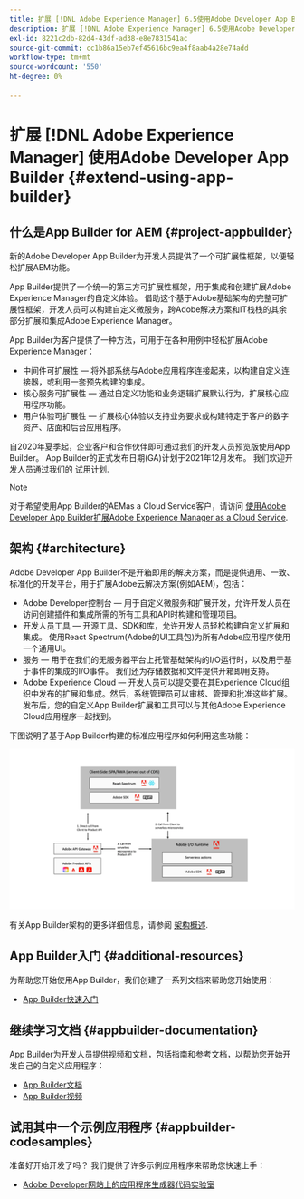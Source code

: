 ```yaml
---
title: 扩展 [!DNL Adobe Experience Manager] 6.5使用Adobe Developer App Builder。
description: 扩展 [!DNL Adobe Experience Manager] 6.5使用Adobe Developer App Builder。
exl-id: 8221c2db-82d4-43df-ad38-e8e7831541ac
source-git-commit: cc1b86a15eb7ef45616bc9ea4f8aab4a28e74add
workflow-type: tm+mt
source-wordcount: '550'
ht-degree: 0%

---
```


# 扩展 [!DNL Adobe Experience Manager] 使用Adobe Developer App Builder {#extend-using-app-builder}

## 什么是App Builder for AEM {#project-appbuilder}

新的Adobe Developer App Builder为开发人员提供了一个可扩展性框架，以便轻松扩展AEM功能。

App Builder提供了一个统一的第三方可扩展性框架，用于集成和创建扩展Adobe Experience Manager的自定义体验。 借助这个基于Adobe基础架构的完整可扩展性框架，开发人员可以构建自定义微服务，跨Adobe解决方案和IT栈栈的其余部分扩展和集成Adobe Experience Manager。

App Builder为客户提供了一种方法，可用于在各种用例中轻松扩展Adobe Experience Manager：

* 中间件可扩展性 — 将外部系统与Adobe应用程序连接起来，以构建自定义连接器，或利用一套预先构建的集成。
* 核心服务可扩展性 — 通过自定义功能和业务逻辑扩展默认行为，扩展核心应用程序功能。
* 用户体验可扩展性 — 扩展核心体验以支持业务要求或构建特定于客户的数字资产、店面和后台应用程序。

自2020年夏季起，企业客户和合作伙伴即可通过我们的开发人员预览版使用App Builder。 App Builder的正式发布日期(GA)计划于2021年12月发布。 我们欢迎开发人员通过我们的 [试用计划](https://adobe.ly/appbuilder-trial).

>[!NOTE]
>
>对于希望使用App Builder的AEMas a Cloud Service客户，请访问 [使用Adobe Developer App Builder扩展Adobe Experience Manager as a Cloud Service](https://experienceleague.adobe.com/docs/experience-manager-cloud-service/implementing/configuring-and-extending/app-builder.html).

## 架构 {#architecture}

Adobe Developer App Builder不是开箱即用的解决方案，而是提供通用、一致、标准化的开发平台，用于扩展Adobe云解决方案(例如AEM)，包括：

* Adobe Developer控制台 — 用于自定义微服务和扩展开发，允许开发人员在访问创建插件和集成所需的所有工具和API时构建和管理项目。
* 开发人员工具 — 开源工具、SDK和库，允许开发人员轻松构建自定义扩展和集成。 使用React Spectrum(Adobe的UI工具包)为所有Adobe应用程序使用一个通用UI。
* 服务 — 用于在我们的无服务器平台上托管基础架构的I/O运行时，以及用于基于事件的集成的I/O事件。 我们还为存储数据和文件提供开箱即用支持。
* Adobe Experience Cloud — 开发人员可以提交要在其Experience Cloud组织中发布的扩展和集成。然后，系统管理员可以审核、管理和批准这些扩展。 发布后，您的自定义App Builder扩展和工具可以与其他Adobe Experience Cloud应用程序一起找到。

下图说明了基于App Builder构建的标准应用程序如何利用这些功能：

![架构](assets/appbuilder-architecture.jpg)

有关App Builder架构的更多详细信息，请参阅 [架构概述](https://www.adobe.io/app-builder/docs/guides/).

## App Builder入门 {#additional-resources}

为帮助您开始使用App Builder，我们创建了一系列文档来帮助您开始使用：

* [App Builder快速入门](https://www.adobe.io/app-builder/docs/getting_started/)

## 继续学习文档 {#appbuilder-documentation}

App Builder为开发人员提供视频和文档，包括指南和参考文档，以帮助您开始开发自己的自定义应用程序：

* [App Builder文档](https://www.adobe.io/app-builder/docs/overview/)
* [App Builder视频](https://www.youtube.com/playlist?list=PLcVEYUqU7VRfDij-Jbjyw8S8EzW073F_o)

## 试用其中一个示例应用程序 {#appbuilder-codesamples}

准备好开始开发了吗？ 我们提供了许多示例应用程序来帮助您快速上手：

* [Adobe Developer网站上的应用程序生成器代码实验室](https://www.adobe.io/app-builder/docs/resources/)

